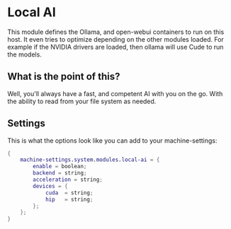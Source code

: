 # Local AI
This module defines the Ollama, and open-webui containers to run on this host. It even tries to optimize depending on the other modules loaded. For example if the NVIDIA drivers are loaded, then ollama will use Cude to run the models.

## What is the point of this?
Well, you'll always have a fast, and competent AI with you on the go. With the ability to read from your file system as needed.

## Settings
This is what the options look like you can add to your machine-settings:
```Nix
{
    machine-settings.system.modules.local-ai = {
        enable = boolean;
        backend = string;
        acceleration = string;
        devices = {
            cuda  = string;
            hip   = string;
        };
    };
}
```